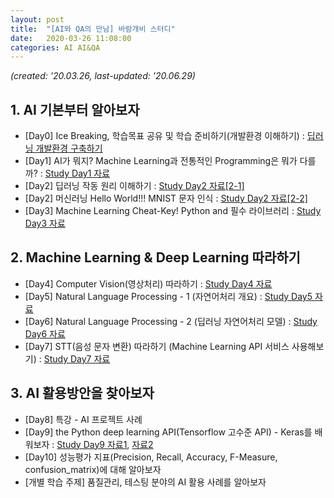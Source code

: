 ```yaml
---
layout: post
title:  "[AI와 QA의 만남] 바람개비 스터디"
date:   2020-03-26 11:08:00
categories: AI AI&QA
---
```


*(created: '20.03.26, last-updated: '20.06.29)*

## 1. AI 기본부터 알아보자

- \[Day0\] Ice Breaking, 학습목표 공유 및 학습 준비하기(개발환경 이해하기) : [딥러닝 개발환경 구축하기][day0]
- \[Day1\] AI가 뭐지? Machine Learning과 전통적인 Programming은 뭐가 다를까? : [Study Day1 자료][day1]
- \[Day2\] 딥러닝 작동 원리 이해하기 : [Study Day2 자료[2-1]][day2-1]
- \[Day2\] 머신러닝 Hello World!!! MNIST 문자 인식 : [Study Day2 자료[2-2]][day2-2] 
- \[Day3\] Machine Learning Cheat-Key! Python and 필수 라이브러리 : [Study Day3 자료][day3]

## 2. Machine Learning & Deep Learning 따라하기

- \[Day4\] Computer Vision(영상처리) 따라하기 : [Study Day4 자료][day4]
- \[Day5\] Natural Language Processing - 1 (자연어처리 개요) : [Study Day5 자료][day5]
- \[Day6\] Natural Language Processing - 2 (딥러닝 자연어처리 모델) : [Study Day6 자료][day6]
- \[Day7\] STT(음성 문자 변환) 따라하기 (Machine Learning API 서비스 사용해보기) : [Study Day7 자료][day7]

## 3. AI 활용방안을 찾아보자

- \[Day8\] 특강 - AI 프로젝트 사례
- \[Day9\] the Python deep learning API(Tensorflow 고수준 API) - Keras를 배워보자 : [Study Day9 자료1][day9], [자료2][day9-2]
- \[Day10\] 성능평가 지표(Precision, Recall, Accuracy, F-Measure, confusion_matrix)에 대해 알아보자
- [개별 학습 주제] 품질관리, 테스팅 분야의 AI 활용 사례를 알아보자

[day0]: https://sungalex.github.io/ai/dev/2020/04/06/딥러닝-개발환경-구축하기-Windows.html
[day1]: https://sungalex.github.io/ai/ai&qa/2020/04/09/Study1-Development-Environment-and-AI-Concept.html
[day2-1]: https://sungalex.github.io/ai/ai&qa/2020/04/16/Study2-machine-learning-principle.html
[day2-2]: https://sungalex.github.io/ai/ai&qa/2020/04/20/Study2-machine-learning-hello-world-MNIST.html
[day3]: https://sungalex.github.io/ai&qa/python/2020/04/28/Study3-Python-and-numpy-matplotlib.html
[day4]: https://sungalex.github.io/ai/ai&qa/영상처리/2020/05/11/Study4-Computer-Vision-and-CNN.html
[day5]: https://sungalex.github.io/ai/ai&qa/자연어처리/2020/05/18/Study5-NLP-fundamentals.html
[day6]: https://sungalex.github.io/ai/ai&qa/자연어처리/2020/05/18/Study6-NLP-DeepLearning-RNN-BERT.html
[day7]: https://sungalex.github.io/ai/ai&qa/음성처리/2020/06/15/Study7-STT-google-ml-api-fundamentals.html
[day9]: https://sungalex.github.io/python/ai/ai&qa/2020/06/22/keras-fundamentals.html
[day9-2]: https://sungalex.github.io/python/ai/ai&qa/2020/06/24/keras-getting-started.html
